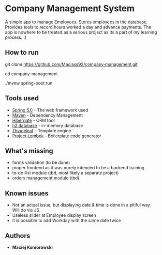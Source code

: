 # Company Management System

A simple app to manage Employees. Stores employees in the database. Provides tools to record hours worked a day and advance payments. 
The app is nowhere to be treated as a serious project as its a part of my learning process. :)

## How to run

git clone https://github.com/Maciass92/company-management.git

cd company-management

./mvnw spring-boot:run

## Tools used

* [Spring 5.0](https://spring.io/) - The web framework used
* [Maven](https://maven.apache.org/) - Dependency Management
* [Hibernate](http://hibernate.org/) - ORM tool
* [h2 database](http://www.h2database.com/html/main.html) - in-memory database
* [Thymeleaf](https://www.thymeleaf.org/) - Template engine
* [Project Lombok](https://projectlombok.org/) - Boilerplate code generator


## What's missing

* forms validation (to be done)
* proper frontend as it was purely intended to be a backend training
* to-do-list module (tbd, most likely a separate project)
* orders management module (tbd)

## Known issues
* Not an actual issue, but displaying date & time is done in a pitiful way. Will do via JS.
* Useless slider at Employee display screen
* It is possible to add Workday with the same date twice

## Authors

* **Maciej Komorowski**

